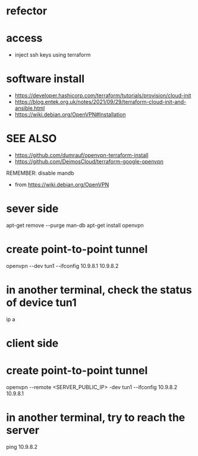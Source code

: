 # refector

# access
- inject ssh keys using terraform

# software install
- https://developer.hashicorp.com/terraform/tutorials/provision/cloud-init
- https://blog.entek.org.uk/notes/2021/09/29/terraform-cloud-init-and-ansible.html
- https://wiki.debian.org/OpenVPN#Installation

# SEE ALSO
- https://github.com/dumrauf/openvpn-terraform-install
- https://github.com/DeimosCloud/terraform-google-openvpn

REMEMBER: disable mandb

- from https://wiki.debian.org/OpenVPN
# sever side
apt-get remove --purge man-db
apt-get install openvpn
# create point-to-point tunnel
openvpn --dev tun1 --ifconfig 10.9.8.1 10.9.8.2
# in another terminal, check the status of device tun1
ip a

# client side
# create point-to-point tunnel
openvpn --remote <SERVER_PUBLIC_IP> -dev tun1 --ifconfig 10.9.8.2 10.9.8.1
# in another terminal, try to reach the server
ping 10.9.8.2
